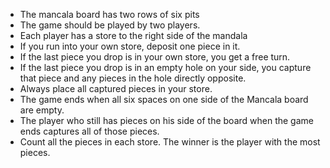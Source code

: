 * The mancala board has two rows of six pits
* The game should be played by two players.
* Each player has a store to the right side of the mandala
* If you run into your own store, deposit one piece in it.
* If the last piece you drop is in your own store, you get a free turn.
* If the last piece you drop is in an empty hole on your side, you capture that piece and any pieces in the hole directly opposite.
* Always place all captured pieces in your store.
* The game ends when all six spaces on one side of the Mancala board are empty.
* The player who still has pieces on his side of the board when the game ends captures all of those pieces.
* Count all the pieces in each store. The winner is the player with the most pieces.
